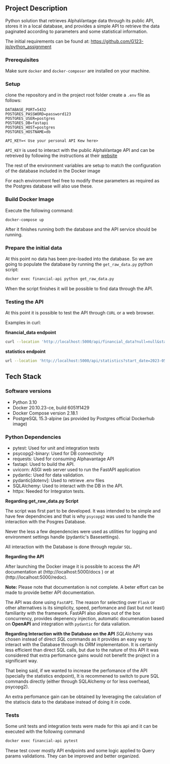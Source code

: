 ## Project Description

Python solution that retrieves AlphaVantage data through its public API, stores it in a local database,
and provides a simple API to retrieve the data paginated according to parameters and some statistical information.

The initial requirements can be found at: https://github.com/G123-jp/python_assignment


### Prerequisites

Make sure `docker` and `docker-composer` are installed on your machine.


### Setup

clone the repository and in the project root folder create a `.env` file as follows:

```
DATABASE_PORT=5432
POSTGRES_PASSWORD=password123
POSTGRES_USER=postgres
POSTGRES_DB=fastapi
POSTGRES_HOST=postgres
POSTGRES_HOSTNAME=db

API_KEY=< Use your personal API Kew here>
```

`API_KEY` is used to interact with the public AlphaVantage API and can be retreived by following the
instructions at their [website](https://www.alphavantage.co/support/#api-key)

The rest of the environment variables are setup to match the configuration of the database included in the Docker image

For each environment feel free to modify these parameters as required as the Postgres database will also use these.


### Build Docker Image
Execute the following command:

`docker-compose up`

After it finishes running both the database and the API service should be running.


### Prepare the initial data
At this point no data has been pre-loaded into the database. So we are going to populate the database by
running the `get_raw_data.py` python script:

```bash
docker exec financial-api python get_raw_data.py
```

When the script finishes it will be possible to find data through the API.


### Testing the API

At this point it is possible to test the API through `CURL` or a web browser.

Examples in curl:

**financial_data endpoint**
```bash
curl --location 'http://localhost:5000/api/financial_data?null=null&start_date=2023-05-10&end_date=2023-06-05&symbol=IBM&limit=2'
```


**statistics endpoint**
```bash
url --location 'http://localhost:5000/api/statistics?start_date=2023-05-01&end_date=2023-06-01&symbol=IBM'
```

## Tech Stack

### Software versions

* Python 3.10
* Docker 20.10.23-ce, build 6051f1429
* Docker Compose version 2.18.1
* PostgreSQL 15.3-alpine (as provided by Postgres official Dockerhub image)


### Python Dependencies

* pytest: Used for unit and integration tests
* psycopg2-binary: Used for DB connectivity
* requests: Used for consuming Alphavantage API
* fastapi: Used to build the API.
* uvicorn: ASGI web server used to run the FastAPI application
* pydantic: Used for data validation.
* pydantic[dotenv]: Used to retrieve .env files
* SQLAlchemy: Used to interact with the DB in the API.
* httpx: Needed for Integraton tests.

**Regarding get_raw_data.py Script**

The script was first part to be developed. It was intended to be simple and
have few dependncies and that is why `psycopg2` was used to handle the interaction with the Posgres Database.

Never the less a few dependencies were used as utilities for logging and environment settings handle (pydantic's Basesettings).

All interaction with the Database is done through regular `SQL`.

**Regarding the API**

After launching the Docker image it is possible to access the API documentation at (http://localhost:5000/docs )
or at (http://localhost:5000/redoc).

**Note:** Please note that documentation is not complete. A beter effort can be made to provide better API documentation.


The API was done using `FastAPI`. The reason for selecting over `Flask` or other alternatives is its simplicity, speed,
perfomance and (last but not least) familiarity with the framework. FastAPI also allows out of the box concurrency, provides
depenency injection, automatic documenation based on **OpenAPI** and integration with `pydantic` for data valiation.


**Regarding Interaction with the Database on the API**
*SQLAlchemy* was chosen instead of direct *SQL* commands as it provides an easy way to interact with the Database through
its *ORM* implementation. It is certainly less efficient than direct SQL calls, but due to the nature of this API
it was considered that extra perfomance gains would not benefit the project in a significant way.

That being said, if we wanted to increase the perfomance of the API (specially the statistics endpoint), It
is recommened to switch to pure SQL commands directly (either through SQLAlchemy or for less overhead, psycopg2).

An extra perfomance gain can be obtained by leveraging the calculation of the statiscis data to the database
instead of doing it in code.


### Tests

Some unit tests and integration tests were made for this api and it can be executed with the following command

```bash
docker exec financial-api pytest
```

These test cover mostly API endpoints and some logic applied to Query params validations.
They can be improved and better organized.
